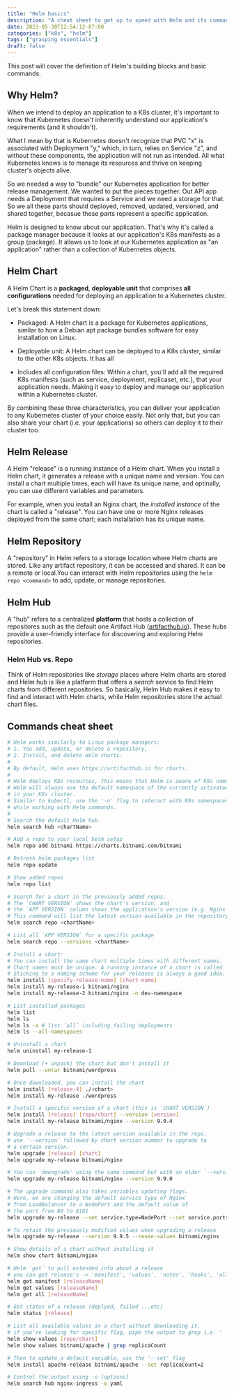 ```yaml
---
title: "Helm basics"
description: "A cheat sheet to get up to speed with Helm and its commands"
date: 2023-05-30T12:54:12-07:00
categories: ["k8s", "helm"]
tags: ["grasping essentials"]
draft: false
---
```


This post will cover the definition of Helm's building blocks and basic commands.

## Why Helm?

When we intend to deploy an application to a K8s cluster, it's important to know that Kubernetes doesn't inherently understand our application's requirements (and it shouldn't).

What I mean by that is Kubernetes doesn't recognize that PVC "x" is associated with Deployment "y," which, in turn, relies on Service "z", and without these components, the application will not run as intended. All what Kubernetes knows is to manage its resources and thrive on keeping cluster's objects alive.

So we needed a way to "bundle" our Kubernetes application for better release management. We wanted to put the pieces together. Out API app needs a Deployment that requires a Service and we need a storage for that. So we all these parts should deployed, removed, updated, versioned, and shared together, becasue these parts represent a specific application.

Helm is designed to know about our application. That's why it's called a package manager because it looks at our application's K8s manifests as a group (package). It allows us to look at our Kubernetes application as "an application" rather than a collection of Kubernetes objects.

## Helm Chart

A Helm Chart is a **packaged**, **deployable unit** that comprises **all configurations** needed for deploying an application to a Kubernetes cluster.

Let's break this statement down:

- Packaged: A Helm chart is a package for Kubernetes applications, similar to how a Debian apt package bundles software for easy installation on Linux.

- Deployable unit: A Helm chart can be deployed to a K8s cluster, similar to the other K8s objects. It has all

- Includes all configuration files: Within a chart, you'll add all the required K8s manifests (such as service, deployment, replicaset, etc.), that your application needs. Making it easy to deploy and manage our application within a Kubernetes cluster.

By combining these three characteristics, you can deliver your application to any Kubernetes cluster of your choice easily. Not only that, but you can also share your chart (i.e. your applications) so others can deploy it to their cluster too.

## Helm Release

A Helm "release" is a running instance of a Helm chart. When you install a Helm chart, it generates a release with a unique name and version. You can install a chart multiple times, each will have its unique name, and optinally, you can use different variables and parameters.

For example, when you install an Nginx chart, the *installed instance* of the chart is called a "release". You can have one or more Nginx releases deployed from the same chart; each installation has its unique name.

## Helm Repository

A "repository" in Helm refers to a storage location where Helm charts are stored. Like any artifact repository, it can be accessed and shared. It can be a remote or local.You can interact with Helm repositories using the `helm repo <command>` to add, update, or manage repositories.

## Helm Hub

A "hub" refers to a centralized **platform** that hosts a collection of repositores such as the default one Artifact Hub ([artifacthub.io](https://artifacthub.io/)). These hubs provide a user-friendly interface for discovering and exploring Helm repositories.

### Helm Hub vs. Repo

 Think of Helm repositories like *storage* places where Helm charts are stored and Helm hub is like a platform that offers a *search* service to find Helm charts from different repositories. So basically, Helm Hub makes it easy to find and interact with Helm charts, while Helm repositories store the actual chart files.

## Commands cheat sheet

```sh
# Helm works similarly to Linux package managers:
# 1. You add, update, or delete a repository,
# 2. Install, and delete Helm charts.
#
# By default, Helm uses https://artifacthub.io for charts.  
#
# Helm deploys K8s resources, this means that Helm is aware of K8s namespaces.
# Helm will always use the default namespace of the currently activated context 
# in your K8s cluster. 
# Similar to kubectl, use the '-n' flag to interact with K8s namespaces 
# while working with Helm commands.
#
# Search the default Helm hub
helm search hub <chartName>

# Add a repo to your local helm setup
helm repo add bitnami https://charts.bitnami.com/bitnami

# Refresh helm packages list
helm repo update

# Show added repos
helm repo list

# Search for a chart in the previously added repos.
# The `CHART VERSION` shows the chart's version, and
# the `APP VERSION` column shows the application's version (e.g. Nginx's version).
# This command will list the latest version available in the repository.
helm search repo <chartName>

# List all `APP VERSION` for a specific package
helm search repo --versions <chartName>

# Install a chart:
# You can install the same chart multiple times with different names.
# Chart names must be unique. A running instance of a chart is called `release`.
# Sticking to a naming scheme for your releases is always a good idea.
helm install [specify-release-name] [chart-name]
helm install my-release-1 bitnami/nginx
helm install my-release-2 bitnami/nginx -n dev-namespace

# List installed packages
helm list
helm ls
helm ls -a # list `all` including failing deployments
helm ls --all-namespaces

# Uninstall a chart
helm uninstall my-release-1

# Download (+ unpack) the chart but don't install it 
helm pull --untar bitnami/wordpress

# Once downloaded, you can install the chart
helm install [release-4] ./<chart>
helm install my-release ./wordpress

# Install a specific version of a chart (this is `CHART VERSION`)
helm install [release] [repo/chart] --version [version]
helm install my-release bitnami/nginx --version 9.9.4

# Upgrade a release to the latest version available in the repo.
# use `--version` followed by chart version number to upgrade to 
# a certain version.
helm upgrade [release] [chart]
helm upgrade my-release bitnami/nginx

# You can 'downgrade' using the same command but with an older `--version` number
helm upgrade my-release bitnami/nginx --version 9.9.0

# The upgrade command also takes variables updating flags. 
# Here, we are changing the default service type of Nginx 
# from LoadBalancer to a NodePort and the default value of 
# the port from 80 to 8181
helm upgrade my-release --set service.type=NodePort --set service.ports.http=8181 bitnami/nginx 

# To retain the previously modified values when upgrading a release
helm upgrade my-release --version 9.9.5 --reuse-values bitnami/nginx

# Show details of a chart without installing it
helm show chart bitnami/nginx

# Helm `get` to pull extended info about a release
# you can get release's -> 'manifest', 'values', 'notes', 'hooks', 'all'
helm get manifest [releaseName]
helm get values [releaseName]
helm get all [releaseName]

# Get status of a release (deplyed, failed ...etc)
helm status [release]

# List all available values in a chart without downloading it.
# if you're looking for specific flag, pipe the output to grep i.e. ' | grep '
helm show values [repo/chart]
helm show values bitnami/apache | grep replicaCount

# Then to update a default variable, use the '--set' flag
helm install apache-release bitnami/apache --set replicaCount=2

# Control the output using -o [options]
helm search hub nginx-ingress -o yaml
```
